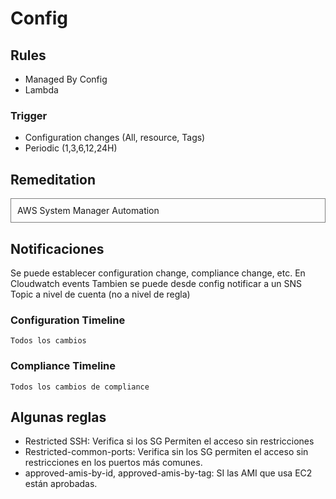 # Config

## Rules
- Managed By Config
- Lambda

### Trigger
- Configuration changes (All, resource, Tags)
- Periodic (1,3,6,12,24H)



## Remeditation

<div style='border:1px solid gray; padding:10px'>
AWS System Manager Automation
</div>

## Notificaciones 

Se puede establecer configuration change, compliance change, etc. En Cloudwatch events
Tambien se puede desde config notificar a un SNS Topic a nivel de cuenta (no a nivel de regla)

### Configuration Timeline

    Todos los cambios

### Compliance Timeline

    Todos los cambios de compliance

## Algunas reglas
- Restricted SSH: Verifica si los SG Permiten el acceso sin restricciones
- Restricted-common-ports: Verifica sin los SG permiten el acceso sin restricciones en los puertos más comunes.
- approved-amis-by-id, approved-amis-by-tag: SI las AMI que usa EC2 están aprobadas.
